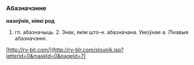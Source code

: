 ### Абазначэнне
**назоўнік, ніякі род**

1. гл. абазначыць. 2. Знак, якім што-н. абазначана. Умоўнае а. Лікавыя абазначэнні.

<a rel="author">[http://rv-blr.com/](http://rv-blr.com/slounik.jsp?letterId=0&maskId=0&pageId=7)</a>
